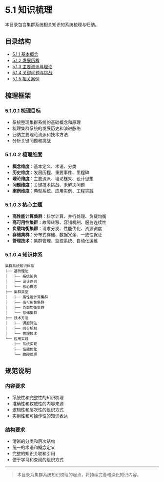 # 5.1 知识梳理

本目录包含集群系统相关知识的系统梳理与归纳。

## 目录结构

- [5.1.1 基本概念](5.1.1%20基本概念.md)
- [5.1.2 发展历程](5.1.2%20发展历程.md)
- [5.1.3 主要流派与理论](5.1.3%20主要流派与理论.md)
- [5.1.4 关键问题与挑战](5.1.4%20关键问题与挑战.md)
- [5.1.5 相关案例](5.1.5%20相关案例.md)

## 梳理框架

### 5.1.0.1 梳理目标

- 系统整理集群系统的基础概念和原理
- 梳理集群系统的发展历史和演进脉络
- 归纳主要理论流派和技术方法
- 分析关键问题和挑战

### 5.1.0.2 梳理维度

- **概念维度**：基本定义、术语、分类
- **历史维度**：发展历程、重要事件、里程碑
- **理论维度**：主要流派、理论框架、设计思想
- **问题维度**：关键技术挑战、未解决问题
- **案例维度**：典型系统、应用实例、工程实践

### 5.1.0.3 核心主题

- **高性能计算集群**：科学计算、并行处理、负载均衡
- **高可用性集群**：故障转移、容错机制、服务连续性
- **负载均衡集群**：请求分发、性能优化、资源调度
- **存储集群**：分布式存储、数据冗余、一致性保证
- **管理技术**：集群管理、监控系统、自动化运维

### 5.1.0.4 知识体系

```text
集群系统知识体系
├── 基础理论
│   ├── 系统架构
│   ├── 设计原则
│   └── 核心概念
├── 集群类型
│   ├── 高性能计算集群
│   ├── 高可用性集群
│   ├── 负载均衡集群
│   └── 存储集群
├── 技术方法
│   ├── 调度算法
│   ├── 同步机制
│   └── 管理技术
└── 应用实践
    ├── 系统实现
    ├── 性能优化
    └── 故障处理
```

## 规范说明

### 内容要求

- 系统性和完整性的知识梳理
- 准确性和权威性的内容来源
- 逻辑性和层次性的组织方式
- 实用性和可操作性的知识表达

### 结构要求

- 清晰的分类和层次结构
- 统一的术语和概念定义
- 完整的知识关联和引用
- 便于学习和查阅的组织方式

---
> 本目录为集群系统知识梳理的起点，将持续完善和深化知识内容。
